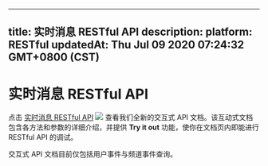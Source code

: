 
---
title: 实时消息 RESTful API
description: 
platform: RESTful
updatedAt: Thu Jul 09 2020 07:24:32 GMT+0800 (CST)
---
# 实时消息 RESTful API
点击 [实时消息 RESTful API](https://docs.agora.io/cn/Real-time-Messaging/restfulapi/) ![](https://web-cdn.agora.io/docs-files/1583736328279) 查看我们全新的交互式 API  文档。该互动式文档包含各方法和参数的详细介绍，并提供 **Try it out** 功能，使你在文档页内即能进行 RESTful API 的调试。

<div class="alert note">交互式 API 文档目前仅包括用户事件与频道事件查询。</div>
